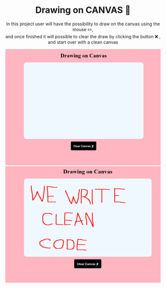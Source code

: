  <div align = "center">
  <h1>Drawing on CANVAS 🎨</h1>
  
  <p>
    In this project user will have the possibility to draw on the canvas using the mouse ✏️,
    <br>
    and once finished it will possible to clear the draw by clicking the button ❌ ,
    <br>
    and start over with a clean canvas
  </p>

  <img src = 'Drawing on Canvas img.png' width = '500px'>
  <img src = 'We write clean code.png' width = '500px' height = '376px'>
</div>

